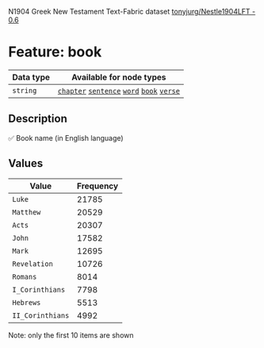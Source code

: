 <p>N1904 Greek New Testament Text-Fabric dataset <a href="https://github.com/tonyjurg/Nestle1904LFT">tonyjurg/Nestle1904LFT - 0.6</a></p>

<h1>Feature: book</h1>

<table>
<thead>
<tr>
  <th>Data type</th>
  <th>Available for node types</th>
</tr>
</thead>
<tbody>
<tr>
  <td><code>string</code></td>
  <td><A HREF="featurebynodetype.md#chapter"><code>chapter</code></A> <A HREF="featurebynodetype.md#sentence"><code>sentence</code></A> <A HREF="featurebynodetype.md#word"><code>word</code></A> <A HREF="featurebynodetype.md#book"><code>book</code></A> <A HREF="featurebynodetype.md#verse"><code>verse</code></A></td>
</tr>
</tbody>
</table>

<h2>Description</h2>

<p>✅ Book name (in English language)</p>

<h2>Values</h2>

<table>
<thead>
<tr>
  <th>Value</th>
  <th>Frequency</th>
</tr>
</thead>
<tbody>
<tr>
  <td><code>Luke</code></td>
  <td>21785</td>
</tr>
<tr>
  <td><code>Matthew</code></td>
  <td>20529</td>
</tr>
<tr>
  <td><code>Acts</code></td>
  <td>20307</td>
</tr>
<tr>
  <td><code>John</code></td>
  <td>17582</td>
</tr>
<tr>
  <td><code>Mark</code></td>
  <td>12695</td>
</tr>
<tr>
  <td><code>Revelation</code></td>
  <td>10726</td>
</tr>
<tr>
  <td><code>Romans</code></td>
  <td>8014</td>
</tr>
<tr>
  <td><code>I_Corinthians</code></td>
  <td>7798</td>
</tr>
<tr>
  <td><code>Hebrews</code></td>
  <td>5513</td>
</tr>
<tr>
  <td><code>II_Corinthians</code></td>
  <td>4992</td>
</tr>
</tbody>
</table>

<p>Note: only the first 10 items are shown</p>
